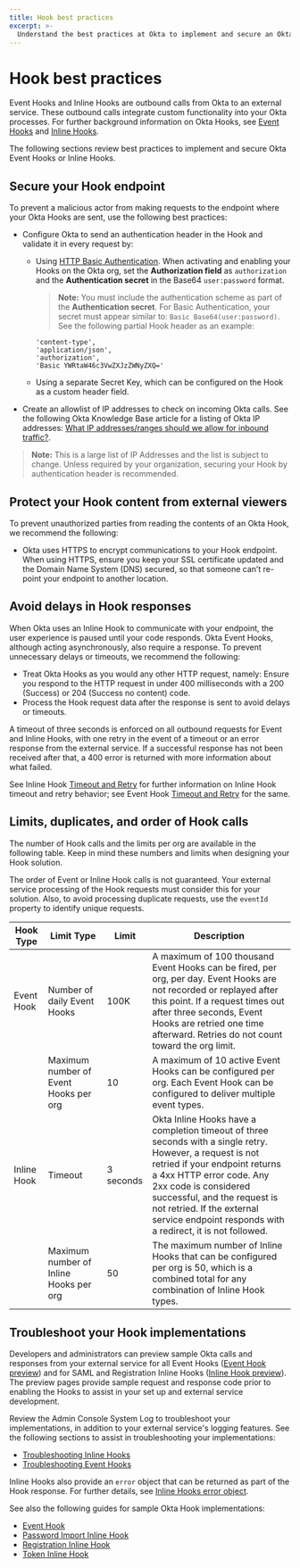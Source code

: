 ```yaml
---
title: Hook best practices
excerpt: >-
  Understand the best practices at Okta to implement and secure an Okta Event Hook or Inline Hook.
---
```


# Hook best practices

Event Hooks and Inline Hooks are outbound calls from Okta to an external service. These outbound calls integrate custom functionality into your Okta processes. For further background information on Okta Hooks, see [Event Hooks](/docs/concepts/event-hooks) and [Inline Hooks](/docs/concepts/inline-hooks).

The following sections review best practices to implement and secure Okta Event Hooks or Inline Hooks.

## Secure your Hook endpoint

To prevent a malicious actor from making requests to the endpoint where your Okta Hooks are sent, use the following best practices:

* Configure Okta to send an authentication header in the Hook and validate it in every request by:

  * Using [HTTP Basic Authentication](/books/api-security/authn/api-authentication-options/#http-basic-authentication). When activating and enabling your Hooks on the Okta org, set the **Authorization field** as `authorization` and the **Authentication secret** in the Base64 `user:password` format.

    >**Note:** You must include the authentication scheme as part of the **Authentication secret**. For Basic Authentication, your secret must appear similar to: `Basic Base64(user:password)`. See the following partial Hook header as an example:

    ```cURL
    'content-type',
    'application/json',
    'authorization',
    'Basic YWRtaW46c3VwZXJzZWNyZXQ='
    ```

  * Using a separate Secret Key, which can be configured on the Hook as a custom header field.

* Create an allowlist of IP addresses to check on incoming Okta calls. See the following Okta Knowledge Base article for a listing of Okta IP addresses: [What IP addresses/ranges should we allow for inbound traffic?](https://support.okta.com/help/s/article/What-IP-addresses-ranges-should-we-whitelist-for-inbound-traffic-i-e-REST-API-calls-from-Okta-to-on-prem-JIRA-server?language=en_US).

>**Note:** This is a large list of IP Addresses and the list is subject to change. Unless required by your organization, securing your Hook by authentication header is recommended.

## Protect your Hook content from external viewers

To prevent unauthorized parties from reading the contents of an Okta Hook, we recommend the following:

* Okta uses HTTPS to encrypt communications to your Hook endpoint. When using HTTPS, ensure you keep your SSL certificate updated and the Domain Name System (DNS) secured, so that someone can’t re-point your endpoint to another location.

## Avoid delays in Hook responses

When Okta uses an Inline Hook to communicate with your endpoint, the user experience is paused until your code responds. Okta Event Hooks, although acting asynchronously, also require a response. To prevent unnecessary delays or timeouts, we recommend the following:

* Treat Okta Hooks as you would any other HTTP request, namely: Ensure you respond to the HTTP request in under 400 milliseconds with a 200 (Success) or 204 (Success no content) code.
* Process the Hook request data after the response is sent to avoid delays or timeouts.

A timeout of three seconds is enforced on all outbound requests for Event and Inline Hooks, with one retry in the event of a timeout or an error response from the external service. If a successful response has not been received after that, a 400 error is returned with more information about what failed.

See Inline Hook [Timeout and Retry](/docs/concepts/inline-hooks/#timeout-and-retry) for further information on Inline Hook timeout and retry behavior; see Event Hook [Timeout and Retry](https://developer.okta.com/docs/concepts/event-hooks/#timeout-and-retry) for the same.

## Limits, duplicates, and order of Hook calls

The number of Hook calls and the limits per org are available in the following table. Keep in mind these numbers and limits when designing your Hook solution.

The order of Event or Inline Hook calls is not guaranteed. Your external service processing of the Hook requests must consider this for your solution. Also, to avoid processing duplicate requests, use the `eventId` property to identify unique requests.

| Hook Type | Limit Type | Limit | Description |
| --------- | -----------| ----- | ----------- |
| Event Hook | Number of daily Event Hooks | 100K | A maximum of 100 thousand Event Hooks can be fired, per org, per day. Event Hooks are not recorded or replayed after this point. If a request times out after three seconds, Event Hooks are retried one time afterward. Retries do not count toward the org limit.
|            | Maximum number of Event Hooks per org | 10 | A maximum of 10 active Event Hooks can be configured per org. Each Event Hook can be configured to deliver multiple event types. |
| Inline Hook | Timeout | 3 seconds | Okta Inline Hooks have a completion timeout of three seconds with a single retry. However, a request is not retried if your endpoint returns a 4xx HTTP error code. Any 2xx code is considered successful, and the request is not retried. If the external service endpoint responds with a redirect, it is not followed. |
|             | Maximum number of Inline Hooks per org | 50 | The maximum number of Inline Hooks that can be configured per org is 50, which is a combined total for any combination of Inline Hook types. |

## Troubleshoot your Hook implementations

Developers and administrators can preview sample Okta calls and responses from your external service for all Event Hooks ([Event Hook preview](https://help.okta.com/en/prod/Content/Topics/automation-hooks/event-hooks-preview.htm)) and for SAML and Registration Inline Hooks ([Inline Hook preview](https://help.okta.com/en/prod/Content/Topics/automation-hooks/preview-inline-hooks.htm)). The preview pages provide sample request and response code prior to enabling the Hooks to assist in your set up and external service development.

Review the Admin Console System Log to troubleshoot your implementations, in addition to your external service's logging features. See the following sections to assist in troubleshooting your implementations:

* [Troubleshooting Inline Hooks](/docs/concepts/inline-hooks/#troubleshooting)
* [Troubleshooting Event Hooks](/docs/concepts/event-hooks/#debugging)

Inline Hooks also provide an `error` object that can be returned as part of the Hook response. For further details, see [Inline Hooks error object](/docs/concepts/inline-hooks/#error).

See also the following guides for sample Okta Hook implementations:

* [Event Hook](/docs/guides/event-hook-implementation/nodejs/overview/)
* [Password Import Inline Hook](/docs/guides/password-import-inline-hook/nodejs/overview/)
* [Registration Inline Hook](/docs/guides/registration-inline-hook/nodejs/overview/)
* [Token Inline Hook](/docs/guides/token-inline-hook/nodejs/overview/)
